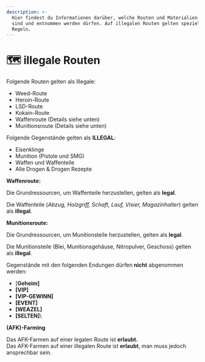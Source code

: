 ```yaml
---
description: >-
  Hier findest du Informationen darüber, welche Routen und Materialien illegal
  sind und entnommen werden dürfen. Auf illegalen Routen gelten spezielle
  Regeln.
---
```


# 🗺 illegale Routen

Folgende Routen gelten als Illegale:

* Weed-Route
* Heroin-Route
* LSD-Route
* Kokain-Route
* Waffenroute (Details siehe unten)
* Munitionsroute (Details siehe unten)

Folgende Gegenstände gelten als **ILLEGAL**:

* Eisenklinge
* Munition (Pistole und SMG)
* Waffen und Waffenteile
* Alle Drogen & Drogen Rezepte

**Waffenroute:**

Die Grundressourcen, um Waffenteile herzustellen, gelten als **legal**.

Die Waffenteile (_Abzug, Holzgriff, Schaft, Lauf, Visier, Magazinhalter_) gelten als **illegal**.

**Munitionsroute:**

Die Grundressourcen, um Munitionsteile herzustellen, gelten als **legal**.

Die Munitionsteile (Blei, Munitionsgehäuse, Nitropulver, Geschoss) gelten als **illegal**.

Gegenstände mit den folgenden Endungen dürfen **nicht** abgenommen werden:

* \[**Geheim]**
* **\[VIP]**
* **\[VIP-GEWINN]**
* **\[EVENT]**
* **\[WEAZEL]**
* **\[SELTEN]**\\

**(AFK)-Farming**

Das AFK-Farmen auf einer legalen Route ist **erlaubt.**\
Das AFK-Farmen auf einer illegalen Route ist **erlaubt**, man muss jedoch ansprechbar sein.
